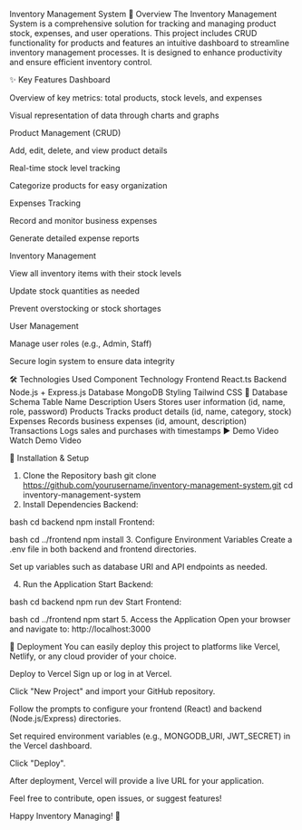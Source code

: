 Inventory Management System
📖 Overview
The Inventory Management System is a comprehensive solution for tracking and managing product stock, expenses, and user operations. This project includes CRUD functionality for products and features an intuitive dashboard to streamline inventory management processes. It is designed to enhance productivity and ensure efficient inventory control.

✨ Key Features
Dashboard

Overview of key metrics: total products, stock levels, and expenses

Visual representation of data through charts and graphs

Product Management (CRUD)

Add, edit, delete, and view product details

Real-time stock level tracking

Categorize products for easy organization

Expenses Tracking

Record and monitor business expenses

Generate detailed expense reports

Inventory Management

View all inventory items with their stock levels

Update stock quantities as needed

Prevent overstocking or stock shortages

User Management

Manage user roles (e.g., Admin, Staff)

Secure login system to ensure data integrity

🛠️ Technologies Used
Component	Technology
Frontend	React.ts
Backend	Node.js + Express.js
Database	MongoDB
Styling	Tailwind CSS
📂 Database Schema
Table Name	Description
Users	Stores user information (id, name, role, password)
Products	Tracks product details (id, name, category, stock)
Expenses	Records business expenses (id, amount, description)
Transactions	Logs sales and purchases with timestamps
▶️ Demo Video
Watch Demo Video

🚀 Installation & Setup
1. Clone the Repository
bash
git clone https://github.com/yourusername/inventory-management-system.git
cd inventory-management-system
2. Install Dependencies
Backend:

bash
cd backend
npm install
Frontend:

bash
cd ../frontend
npm install
3. Configure Environment Variables
Create a .env file in both backend and frontend directories.

Set up variables such as database URI and API endpoints as needed.

4. Run the Application
Start Backend:

bash
cd backend
npm run dev
Start Frontend:

bash
cd ../frontend
npm start
5. Access the Application
Open your browser and navigate to: http://localhost:3000

🚀 Deployment
You can easily deploy this project to platforms like Vercel, Netlify, or any cloud provider of your choice.

Deploy to Vercel
Sign up or log in at Vercel.

Click "New Project" and import your GitHub repository.

Follow the prompts to configure your frontend (React) and backend (Node.js/Express) directories.

Set required environment variables (e.g., MONGODB_URI, JWT_SECRET) in the Vercel dashboard.

Click "Deploy".

After deployment, Vercel will provide a live URL for your application.

Feel free to contribute, open issues, or suggest features!

Happy Inventory Managing! 🚀
